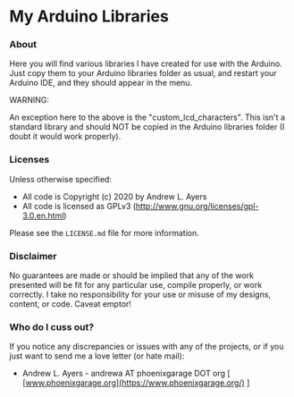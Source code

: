 # My Arduino Libraries #

### About ###

Here you will find various libraries I have created for use with the Arduino. Just copy them to your Arduino libraries folder as usual, and restart your Arduino IDE, and they should appear in the menu.

WARNING: 

An exception here to the above is the "custom_lcd_characters". This isn't a standard library and should NOT be copied in the Arduino libraries folder (I doubt it would work properly).

### Licenses ###

Unless otherwise specified:

* All code is Copyright (c) 2020 by Andrew L. Ayers
* All code is licensed as GPLv3 (http://www.gnu.org/licenses/gpl-3.0.en.html)

Please see the `LICENSE.md` file for more information.

### Disclaimer ###

No guarantees are made or should be implied that any of the work presented will be fit for any particular use, compile properly, or work correctly. I take no responsibility for your use or misuse of my designs, content, or code. Caveat emptor!

### Who do I cuss out? ###

If you notice any discrepancies or issues with any of the projects, or if you just want to send me a love letter (or hate mail):

* Andrew L. Ayers - andrewa AT phoenixgarage DOT org [ [www.phoenixgarage.org](https://www.phoenixgarage.org/) ]